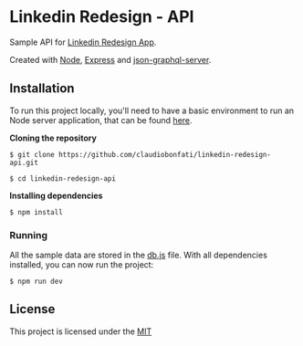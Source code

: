 # Linkedin Redesign - API

Sample API for [Linkedin Redesign App](https://github.com/claudiobonfati/linkedin-redesign-app). 

Created with [Node](https://nodejs.org/), [Express](https://expressjs.com/) and [json-graphql-server](https://www.npmjs.com/package/json-graphql-server).

## Installation

To run this project locally, you'll need to have a basic environment to run an Node server application, that can be found [here](https://nodejs.org/en/docs).

**Cloning the repository**

```
$ git clone https://github.com/claudiobonfati/linkedin-redesign-api.git

$ cd linkedin-redesign-api
```

**Installing dependencies**

```
$ npm install
```

### Running

All the sample data are stored in the [db.js](https://github.com/claudiobonfati/linkedin-redesign-api/blob/master/db.js) file. With all dependencies installed, you can now run the project:

```
$ npm run dev
```

## License

This project is licensed under the [MIT](https://choosealicense.com/licenses/mit/)